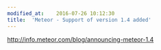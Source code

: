 ```yaml
---
modified_at:	2016-07-26 10:12:30
title:	'Meteor - Support of version 1.4 added'
---
```


http://info.meteor.com/blog/announcing-meteor-1.4
